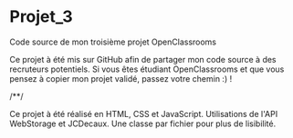 # Projet_3

Code source de mon troisième projet OpenClassrooms

Ce projet à été mis sur GitHub afin de partager mon code source à des recruteurs potentiels. 
Si vous êtes étudiant OpenClassrooms et que vous pensez à copier mon projet validé, passez votre chemin :) !

/**/

Ce projet à été réalisé en HTML, CSS et JavaScript. Utilisations de l'API WebStorage et JCDecaux. 
Une classe par fichier pour plus de lisibilité. 
